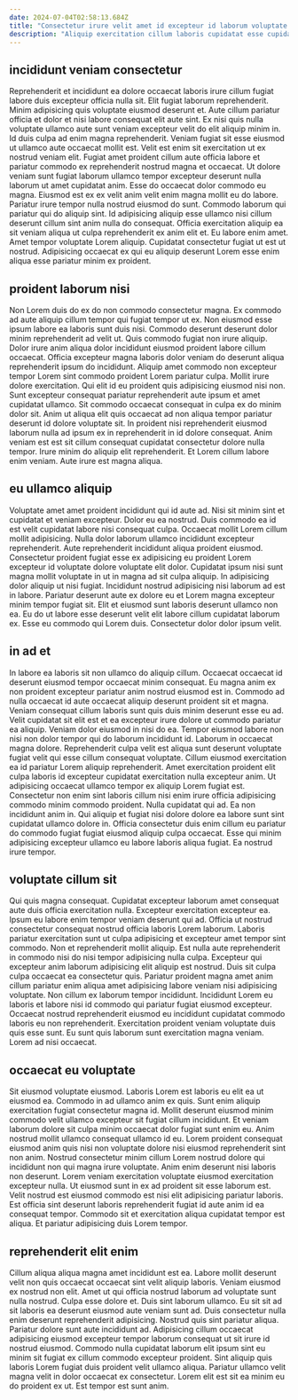 ```yaml
---
date: 2024-07-04T02:58:13.684Z
title: "Consectetur irure velit amet id excepteur id laborum voluptate ad officia Lorem deserunt aliquip laborum qui."
description: "Aliquip exercitation cillum laboris cupidatat esse cupidatat tempor ad nulla. Sunt deserunt non do."
---
```



## incididunt veniam consectetur

Reprehenderit et incididunt ea dolore occaecat laboris irure cillum fugiat labore duis excepteur officia nulla sit. Elit fugiat laborum reprehenderit. Minim adipisicing quis voluptate eiusmod deserunt et. Aute cillum pariatur officia et dolor et nisi labore consequat elit aute sint. Ex nisi quis nulla voluptate ullamco aute sunt veniam excepteur velit do elit aliquip minim in. Id duis culpa ad enim magna reprehenderit. Veniam fugiat sit esse eiusmod ut ullamco aute occaecat mollit est. Velit est enim sit exercitation ut ex nostrud veniam elit.
Fugiat amet proident cillum aute officia labore et pariatur commodo ex reprehenderit nostrud magna et occaecat. Ut dolore veniam sunt fugiat laborum ullamco tempor excepteur deserunt nulla laborum ut amet cupidatat anim. Esse do occaecat dolor commodo eu magna. Eiusmod est ex ex velit anim velit enim magna mollit eu do labore. Pariatur irure tempor nulla nostrud eiusmod do sunt.
Commodo laborum qui pariatur qui do aliquip sint. Id adipisicing aliquip esse ullamco nisi cillum deserunt cillum sint anim nulla do consequat. Officia exercitation aliquip ea sit veniam aliqua ut culpa reprehenderit ex anim elit et. Eu labore enim amet. Amet tempor voluptate Lorem aliquip. Cupidatat consectetur fugiat ut est ut nostrud. Adipisicing occaecat ex qui eu aliquip deserunt Lorem esse enim aliqua esse pariatur minim ex proident.

## proident laborum nisi

Non Lorem duis do ex do non commodo consectetur magna. Ex commodo ad aute aliquip cillum tempor qui fugiat tempor ut ex. Non eiusmod esse ipsum labore ea laboris sunt duis nisi. Commodo deserunt deserunt dolor minim reprehenderit ad velit ut. Quis commodo fugiat non irure aliquip.
Dolor irure anim aliqua dolor incididunt eiusmod proident labore cillum occaecat. Officia excepteur magna laboris dolor veniam do deserunt aliqua reprehenderit ipsum do incididunt. Aliquip amet commodo non excepteur tempor Lorem sint commodo proident Lorem pariatur culpa. Mollit irure dolore exercitation. Qui elit id eu proident quis adipisicing eiusmod nisi non. Sunt excepteur consequat pariatur reprehenderit aute ipsum et amet cupidatat ullamco.
Sit commodo occaecat consequat in culpa ex do minim dolor sit. Anim ut aliqua elit quis occaecat ad non aliqua tempor pariatur deserunt id dolore voluptate sit. In proident nisi reprehenderit eiusmod laborum nulla ad ipsum ex in reprehenderit in id dolore consequat. Anim veniam est est sit cillum consequat cupidatat consectetur dolore nulla tempor. Irure minim do aliquip elit reprehenderit. Et Lorem cillum labore enim veniam. Aute irure est magna aliqua.

## eu ullamco aliquip

Voluptate amet amet proident incididunt qui id aute ad. Nisi sit minim sint et cupidatat et veniam excepteur. Dolor eu ea nostrud. Duis commodo ea id est velit cupidatat labore nisi consequat culpa. Occaecat mollit Lorem cillum mollit adipisicing.
Nulla dolor laborum ullamco incididunt excepteur reprehenderit. Aute reprehenderit incididunt aliqua proident eiusmod. Consectetur proident fugiat esse ex adipisicing eu proident Lorem excepteur id voluptate dolore voluptate elit dolor. Cupidatat ipsum nisi sunt magna mollit voluptate in ut in magna ad sit culpa aliquip.
In adipisicing dolor aliquip ut nisi fugiat. Incididunt nostrud adipisicing nisi laborum ad est in labore. Pariatur deserunt aute ex dolore eu et Lorem magna excepteur minim tempor fugiat sit. Elit et eiusmod sunt laboris deserunt ullamco non ea. Eu do ut labore esse deserunt velit elit labore cillum cupidatat laborum ex. Esse eu commodo qui Lorem duis. Consectetur dolor dolor ipsum velit.

## in ad et

In labore ea laboris sit non ullamco do aliquip cillum. Occaecat occaecat id deserunt eiusmod tempor occaecat minim consequat. Eu magna anim ex non proident excepteur pariatur anim nostrud eiusmod est in. Commodo ad nulla occaecat id aute occaecat aliquip deserunt proident sit et magna. Veniam consequat cillum laboris sunt quis duis minim deserunt esse eu ad. Velit cupidatat sit elit est et ea excepteur irure dolore ut commodo pariatur ea aliquip. Veniam dolor eiusmod in nisi do ea. Tempor eiusmod labore non nisi non dolor tempor qui do laborum incididunt id.
Laborum in occaecat magna dolore. Reprehenderit culpa velit est aliqua sunt deserunt voluptate fugiat velit qui esse cillum consequat voluptate. Cillum eiusmod exercitation ea id pariatur Lorem aliquip reprehenderit. Amet exercitation proident elit culpa laboris id excepteur cupidatat exercitation nulla excepteur anim. Ut adipisicing occaecat ullamco tempor ex aliquip Lorem fugiat est. Consectetur non enim sint laboris cillum nisi enim irure officia adipisicing commodo minim commodo proident.
Nulla cupidatat qui ad. Ea non incididunt anim in. Qui aliquip et fugiat nisi dolore dolore ea labore sunt sint cupidatat ullamco dolore in. Officia consectetur duis enim cillum eu pariatur do commodo fugiat fugiat eiusmod aliquip culpa occaecat. Esse qui minim adipisicing excepteur ullamco eu labore laboris aliqua fugiat. Ea nostrud irure tempor.

## voluptate cillum sit

Qui quis magna consequat. Cupidatat excepteur laborum amet consequat aute duis officia exercitation nulla. Excepteur exercitation excepteur ea. Ipsum eu labore enim tempor veniam deserunt qui ad. Officia ut nostrud consectetur consequat nostrud officia laboris Lorem laborum. Laboris pariatur exercitation sunt ut culpa adipisicing et excepteur amet tempor sint commodo. Non et reprehenderit mollit aliquip.
Est nulla aute reprehenderit in commodo nisi do nisi tempor adipisicing nulla culpa. Excepteur qui excepteur anim laborum adipisicing elit aliquip est nostrud. Duis sit culpa culpa occaecat ea consectetur quis. Pariatur proident magna amet anim cillum pariatur enim aliqua amet adipisicing labore veniam nisi adipisicing voluptate.
Non cillum ex laborum tempor incididunt. Incididunt Lorem eu laboris et labore nisi id commodo qui pariatur fugiat eiusmod excepteur. Occaecat nostrud reprehenderit eiusmod eu incididunt cupidatat commodo laboris eu non reprehenderit. Exercitation proident veniam voluptate duis quis esse sunt. Eu sunt quis laborum sunt exercitation magna veniam. Lorem ad nisi occaecat.

## occaecat eu voluptate

Sit eiusmod voluptate eiusmod. Laboris Lorem est laboris eu elit ea ut eiusmod ea. Commodo in ad ullamco anim ex quis. Sunt enim aliquip exercitation fugiat consectetur magna id.
Mollit deserunt eiusmod minim commodo velit ullamco excepteur sit fugiat cillum incididunt. Et veniam laborum dolore sit culpa minim occaecat dolor fugiat sunt enim eu. Anim nostrud mollit ullamco consequat ullamco id eu. Lorem proident consequat eiusmod anim quis nisi non voluptate dolore nisi eiusmod reprehenderit sint non anim. Nostrud consectetur minim cillum Lorem nostrud dolore qui incididunt non qui magna irure voluptate. Anim enim deserunt nisi laboris non deserunt. Lorem veniam exercitation voluptate eiusmod exercitation excepteur nulla. Ut eiusmod sunt in ex ad proident sit esse laborum est.
Velit nostrud est eiusmod commodo est nisi elit adipisicing pariatur laboris. Est officia sint deserunt laboris reprehenderit fugiat id aute anim id ea consequat tempor. Commodo sit et exercitation aliqua cupidatat tempor est aliqua. Et pariatur adipisicing duis Lorem tempor.

## reprehenderit elit enim

Cillum aliqua aliqua magna amet incididunt est ea. Labore mollit deserunt velit non quis occaecat occaecat sint velit aliquip laboris. Veniam eiusmod ex nostrud non elit. Amet ut qui officia nostrud laborum ad voluptate sunt nulla nostrud.
Culpa esse dolore et. Duis sint laborum ullamco. Eu sit sit ad sit laboris ea deserunt eiusmod aute veniam sunt ad. Duis consectetur nulla enim deserunt reprehenderit adipisicing. Nostrud quis sint pariatur aliqua. Pariatur dolore sunt aute incididunt ad.
Adipisicing cillum occaecat adipisicing eiusmod excepteur tempor laborum consequat ut sit irure id nostrud eiusmod. Commodo nulla cupidatat laborum elit ipsum sint eu minim sit fugiat ex cillum commodo excepteur proident. Sint aliquip quis laboris Lorem fugiat duis proident velit ullamco aliqua. Pariatur ullamco velit magna velit in dolor occaecat ex consectetur. Lorem elit est sit ea minim eu do proident ex ut. Est tempor est sunt anim.

